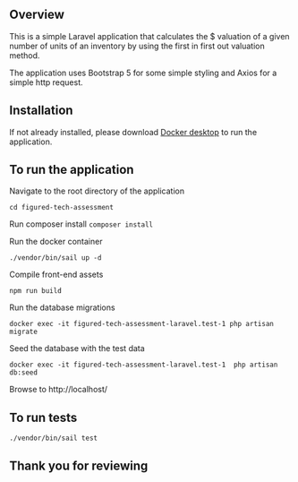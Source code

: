 ## Overview

This is a simple Laravel application that calculates the $ valuation of a given 
number of units of an inventory by using the first in first out valuation method.

The application uses Bootstrap 5 for some simple styling and Axios for a simple http request. 

## Installation 

If not already installed, please download [Docker desktop](https://www.docker.com/products/docker-desktop/) to run the application.

## To run the application

Navigate to the root directory of the application

`cd figured-tech-assessment`

Run composer install
`composer install`

Run the docker container 

`./vendor/bin/sail up -d`

Compile front-end assets

`npm run build`

Run the database migrations

`docker exec -it figured-tech-assessment-laravel.test-1 php artisan migrate`

Seed the database with the test data 

`docker exec -it figured-tech-assessment-laravel.test-1  php artisan db:seed`

Browse to http://localhost/

## To run tests

`./vendor/bin/sail test`

## Thank you for reviewing



